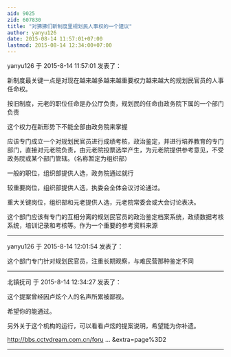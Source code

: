 ```yaml
---
aid: 9025
zid: 607830
title: "对狒狒们新制度里规划民人事权的一个建议"
author: yanyu126
date: 2015-08-14 11:57:01+07:00
lastmod: 2015-08-14 12:34:00+07:00
---
```


yanyu126 于 2015-8-14 11:57:01 发表了：

新制度最关键一点是对现在越来越多越来越重要权力越来越大的规划民官员的人事任命权。

按旧制度，元老的职位任命是办公厅负责，规划民的任命由政务院下属的一个部门负责

这个权力在新形势下不能全部由政务院来掌握

应该专门成立一个对规划民官员进行成绩考核，政治鉴定，并进行培养教育的专门部门，直接对元老院负责，由元老院投票选举产生，为元老院提供参考意见，不受政务院或某个部门管辖。（名称暂定为组织部）

一般的职位，组织部提供人选，政务院通过就行

较重要岗位，组织部提供人选，执委会全体会议讨论通过。

重大关键岗位，组织部和元老提供人选，元老院常委会或大会讨论表决。

这个部门应该有专门的互相分离的规划民官员的政治鉴定档案系统，政绩数据考核系统，培训记录和考核等。作为一个重要的参考资料来源

---

yanyu126 于 2015-8-14 12:01:54 发表了：

这个部门专门针对规划民官员，注重长期观察，与难民营那种鉴定不同

---

北镇抚司 于 2015-8-14 12:34:27 发表了：

这个提案曾经因卢炫个人的名声所累被鄙视。

希望你的能通过。

另外关于这个机构的运行，可以看看卢炫的提案说明，希望能为你补遗。

http://bbs.cctvdream.com.cn/foru ... &amp;extra=page%3D2

---
